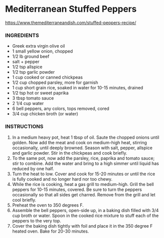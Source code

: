 # Mediterranean Stuffed Peppers
https://www.themediterraneandish.com/stuffed-peppers-recipe/
 
### INGREDIENTS
* Greek extra virgin olive oil
* 1 small yellow onion, chopped
* 1/2 lb ground beef
* salt + pepper
* 1/2 tsp allspice
* 1/2 tsp garlic powder
* 1 cup cooked or canned chickpeas
* 1/2 cup chopped parsley, more for garnish
* 1 cup short grain rice, soaked in water for 10-15 minutes, drained
* 1/2 tsp hot or sweet paprika
* 3 tbsp tomato sauce
* 2 1/4 cup water
* 6 bell peppers, any colors, tops removed, cored
* 3/4 cup chicken broth (or water)
 
### INSTRUCTIONS
1. In a medium heavy pot, heat 1 tbsp of oil. Saute the chopped onions until golden. Now add the meat and cook on medium-high heat, stirring occasionally, until deeply browned. Season with salt, pepper, allspice and garlic powder. Stir in the chickpeas and cook briefly.
2. To the same pot, now add the parsley, rice, paprika and tomato sauce; stir to combine. Add the water and bring to a high simmer until liquid has reduced by one half.
3. Turn the heat to low. Cover and cook for 15-20 minutes or until the rice is fully cooked and no longer hard nor too chewy.
4. While the rice is cooking, heat a gas grill to medium-high. Grill the bell peppers for 10-15 minutes, covered. Be sure to turn the peppers occasionally so that all sides get charred. Remove from the grill and let cool briefly.
5. Preheat the oven to 350 degrees F.
6. Assemble the bell peppers, open-side up, in a baking dish filled with 3/4 cup broth or water. Spoon in the cooked rice mixture to stuff each of the peppers to the very top.
7. Cover the baking dish tightly with foil and place it in the 350 degree F heated oven. Bake for 20-30 minutes.
